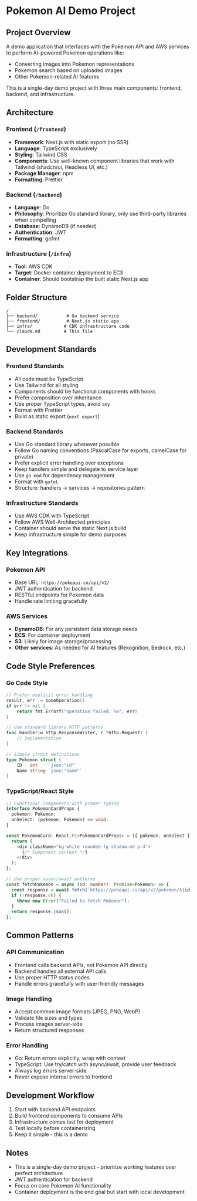 # Pokemon AI Demo Project

## Project Overview

A demo application that interfaces with the Pokemon API and AWS services to perform AI-powered Pokemon operations like:

- Converting images into Pokemon representations
- Pokemon search based on uploaded images
- Other Pokemon-related AI features

This is a single-day demo project with three main components: frontend, backend, and infrastructure.

## Architecture

### Frontend (`/frontend`)

- **Framework**: Next.js with static export (no SSR)
- **Language**: TypeScript exclusively
- **Styling**: Tailwind CSS
- **Components**: Use well-known component libraries that work with Tailwind (shadcn/ui, Headless UI, etc.)
- **Package Manager**: npm
- **Formatting**: Prettier

### Backend (`/backend`)

- **Language**: Go
- **Philosophy**: Prioritize Go standard library, only use third-party libraries when compelling
- **Database**: DynamoDB (if needed)
- **Authentication**: JWT
- **Formatting**: gofmt

### Infrastructure (`/infra`)

- **Tool**: AWS CDK
- **Target**: Docker container deployment to ECS
- **Container**: Should bootstrap the built static Next.js app

## Folder Structure

```
/
├── backend/           # Go backend service
├── frontend/          # Next.js static app
├── infra/            # CDK infrastructure code
└── claude.md         # This file
```

## Development Standards

### Frontend Standards

- All code must be TypeScript
- Use Tailwind for all styling
- Components should be functional components with hooks
- Prefer composition over inheritance
- Use proper TypeScript types, avoid `any`
- Format with Prettier
- Build as static export (`next export`)

### Backend Standards

- Use Go standard library whenever possible
- Follow Go naming conventions (PascalCase for exports, camelCase for private)
- Prefer explicit error handling over exceptions
- Keep handlers simple and delegate to service layer
- Use `go mod` for dependency management
- Format with `gofmt`
- Structure: handlers -> services -> repositories pattern

### Infrastructure Standards

- Use AWS CDK with TypeScript
- Follow AWS Well-Architected principles
- Container should serve the static Next.js build
- Keep infrastructure simple for demo purposes

## Key Integrations

### Pokemon API

- Base URL: `https://pokeapi.co/api/v2/`
- JWT authentication for backend
- RESTful endpoints for Pokemon data
- Handle rate limiting gracefully

### AWS Services

- **DynamoDB**: For any persistent data storage needs
- **ECS**: For container deployment
- **S3**: Likely for image storage/processing
- **Other services**: As needed for AI features (Rekognition, Bedrock, etc.)

## Code Style Preferences

### Go Code Style

```go
// Prefer explicit error handling
result, err := someOperation()
if err != nil {
    return fmt.Errorf("operation failed: %w", err)
}

// Use standard library HTTP patterns
func handler(w http.ResponseWriter, r *http.Request) {
    // Implementation
}

// Simple struct definitions
type Pokemon struct {
    ID   int    `json:"id"`
    Name string `json:"name"`
}
```

### TypeScript/React Style

```typescript
// Functional components with proper typing
interface PokemonCardProps {
  pokemon: Pokemon;
  onSelect: (pokemon: Pokemon) => void;
}

const PokemonCard: React.FC<PokemonCardProps> = ({ pokemon, onSelect }) => {
  return (
    <div className="bg-white rounded-lg shadow-md p-4">
      {/* Component content */}
    </div>
  );
};

// Use proper async/await patterns
const fetchPokemon = async (id: number): Promise<Pokemon> => {
  const response = await fetch(`https://pokeapi.co/api/v2/pokemon/${id}`);
  if (!response.ok) {
    throw new Error("Failed to fetch Pokemon");
  }
  return response.json();
};
```

## Common Patterns

### API Communication

- Frontend calls backend APIs, not Pokemon API directly
- Backend handles all external API calls
- Use proper HTTP status codes
- Handle errors gracefully with user-friendly messages

### Image Handling

- Accept common image formats (JPEG, PNG, WebP)
- Validate file sizes and types
- Process images server-side
- Return structured responses

### Error Handling

- Go: Return errors explicitly, wrap with context
- TypeScript: Use try/catch with async/await, provide user feedback
- Always log errors server-side
- Never expose internal errors to frontend

## Development Workflow

1. Start with backend API endpoints
2. Build frontend components to consume APIs
3. Infrastructure comes last for deployment
4. Test locally before containerizing
5. Keep it simple - this is a demo

## Notes

- This is a single-day demo project - prioritize working features over perfect architecture
- JWT authentication for backend
- Focus on core Pokemon AI functionality
- Container deployment is the end goal but start with local development
